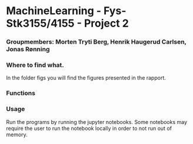# MachineLearning - Fys-Stk3155/4155 - Project 2

### Groupmembers: Morten Tryti Berg, Henrik Haugerud Carlsen, Jonas Rønning


### Where to find what.
In the folder figs you will find the figures presented in the rapport. 





### Functions



### Usage

Run the programs by running the jupyter notebooks. Some notebooks may require the user to run the notebook locally in order to not run out of memory.
